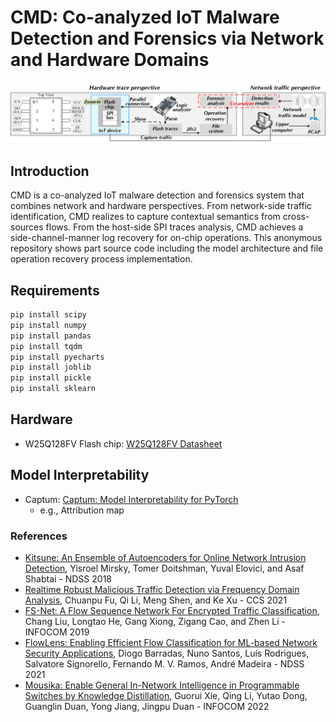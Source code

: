 # CMD: Co-analyzed IoT Malware Detection and Forensics via Network and Hardware Domains

![avatar](./fig/overview.png)

## Introduction

CMD is a co-analyzed IoT malware detection and forensics system that combines network and hardware perspectives. 
From network-side traffic identification, CMD realizes to capture contextual semantics from cross-sources flows. 
From the host-side SPI traces analysis, CMD achieves a side-channel-manner log recovery for on-chip operations. 
This anonymous repository shows part source code including the model architecture and file operation recovery process implementation. 

## Requirements

```bash
pip install scipy
pip install numpy
pip install pandas
pip install tqdm
pip install pyecharts
pip install joblib
pip install pickle
pip install sklearn
```

## Hardware

- W25Q128FV Flash chip: [W25Q128FV Datasheet](https://www.pjrc.com/teensy/W25Q128FV.pdf)


## Model Interpretability

- Captum: [Captum: Model Interpretability for PyTorch](https://captum.ai/)
  - e.g., Attribution map

### References
- [Kitsune: An Ensemble of Autoencoders for Online Network Intrusion Detection](https://arxiv.org/abs/1802.09089), Yisroel Mirsky, Tomer Doitshman, Yuval Elovici, and Asaf Shabtai - NDSS 2018
- [Realtime Robust Malicious Traffic Detection via Frequency Domain Analysis](https://dl.acm.org/doi/10.1145/3460120.3484585), Chuanpu Fu, Qi Li, Meng Shen, and Ke Xu - CCS 2021
- [FS-Net: A Flow Sequence Network For Encrypted Traffic Classification](https://ieeexplore.ieee.org/document/8737507), Chang Liu, Longtao He, Gang Xiong, Zigang Cao, and Zhen Li - INFOCOM 2019
- [FlowLens: Enabling Efficient Flow Classification for ML-based Network Security Applications](https://www.ndss-symposium.org/ndss-paper/flowlens-enabling-efficient-flow-classification-for-ml-based-network-security-applications/), Diogo Barradas, Nuno Santos, Luís Rodrigues, Salvatore Signorello, Fernando M. V. Ramos, André Madeira - NDSS 2021
- [Mousika: Enable General In-Network Intelligence in Programmable Switches by Knowledge Distillation](https://ieeexplore.ieee.org/document/9796936/), Guorui Xie, Qing Li, Yutao Dong, Guanglin Duan, Yong Jiang, Jingpu Duan - INFOCOM 2022

